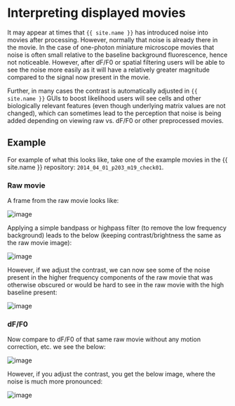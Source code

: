 # Interpreting displayed movies

It may appear at times that `{{ site.name }}` has introduced noise into movies after processing. However, normally that noise is already there in the movie. In the case of one-photon miniature microscope movies that noise is often small relative to the baseline background fluorescence, hence not noticeable. However, after dF/F0 or spatial filtering users will be able to see the noise more easily as it will have a relatively greater magnitude compared to the signal now present in the movie.

Further, in many cases the contrast is automatically adjusted in `{{ site.name }}` GUIs to boost likelihood users will see cells and other biologically relevant features (even though underlying matrix values are not changed), which can sometimes lead to the perception that noise is being added depending on viewing raw vs. dF/F0 or other preprocessed movies.

## Example

For example of what this looks like, take one of the example movies in the {{ site.name }} repository: `2014_04_01_p203_m19_check01`.

### Raw movie

A frame from the raw movie looks like:

![image](https://user-images.githubusercontent.com/5241605/104547545-a9d24900-55e3-11eb-8a91-5f4ee00b9813.png)

Applying a simple bandpass or highpass filter (to remove the low frequency background) leads to the below (keeping contrast/brightness the same as the raw movie image):

![image](https://user-images.githubusercontent.com/5241605/104547910-852aa100-55e4-11eb-8528-5b4f29052ec2.png)

However, if we adjust the contrast, we can now see some of the noise present in the higher frequency components of the raw movie that was otherwise obscured or would be hard to see in the raw movie with the high baseline present:

![image](https://user-images.githubusercontent.com/5241605/104547900-7c39cf80-55e4-11eb-86d8-9e6e80758d01.png)

### dF/F0
Now compare to dF/F0 of that same raw movie without any motion correction, etc. we see the below:

![image](https://user-images.githubusercontent.com/5241605/104547830-5280a880-55e4-11eb-8b35-ad114d12a2ff.png)

However, if you adjust the contrast, you get the below image, where the noise is much more pronounced:

![image](https://user-images.githubusercontent.com/5241605/104547778-37159d80-55e4-11eb-8b06-643508cb38ad.png)